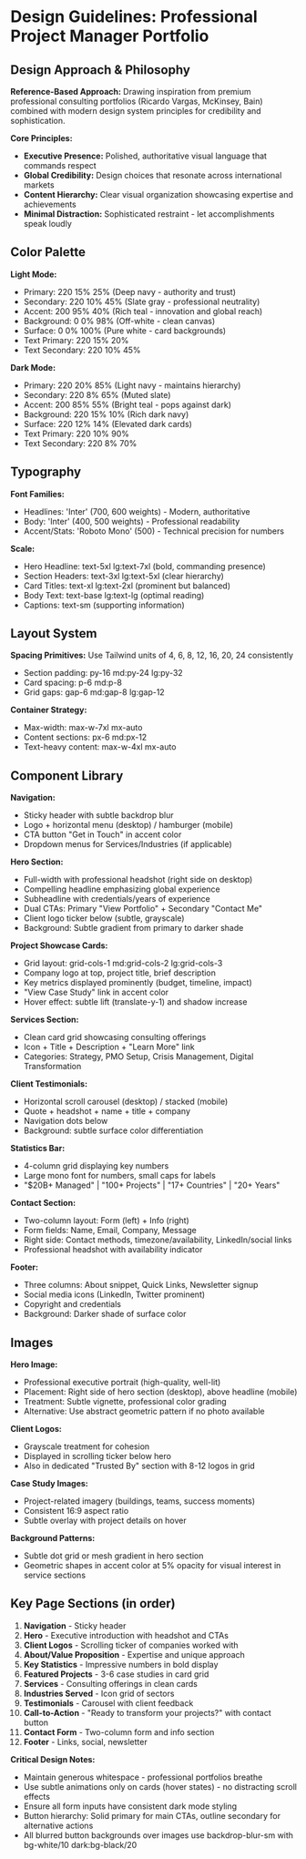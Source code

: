 # Design Guidelines: Professional Project Manager Portfolio

## Design Approach & Philosophy

**Reference-Based Approach:** Drawing inspiration from premium professional consulting portfolios (Ricardo Vargas, McKinsey, Bain) combined with modern design system principles for credibility and sophistication.

**Core Principles:**
- **Executive Presence:** Polished, authoritative visual language that commands respect
- **Global Credibility:** Design choices that resonate across international markets
- **Content Hierarchy:** Clear visual organization showcasing expertise and achievements
- **Minimal Distraction:** Sophisticated restraint - let accomplishments speak loudly

## Color Palette

**Light Mode:**
- Primary: 220 15% 25% (Deep navy - authority and trust)
- Secondary: 220 10% 45% (Slate gray - professional neutrality)
- Accent: 200 95% 40% (Rich teal - innovation and global reach)
- Background: 0 0% 98% (Off-white - clean canvas)
- Surface: 0 0% 100% (Pure white - card backgrounds)
- Text Primary: 220 15% 20%
- Text Secondary: 220 10% 45%

**Dark Mode:**
- Primary: 220 20% 85% (Light navy - maintains hierarchy)
- Secondary: 220 8% 65% (Muted slate)
- Accent: 200 85% 55% (Bright teal - pops against dark)
- Background: 220 15% 10% (Rich dark navy)
- Surface: 220 12% 14% (Elevated dark cards)
- Text Primary: 220 10% 90%
- Text Secondary: 220 8% 70%

## Typography

**Font Families:**
- Headlines: 'Inter' (700, 600 weights) - Modern, authoritative
- Body: 'Inter' (400, 500 weights) - Professional readability
- Accent/Stats: 'Roboto Mono' (500) - Technical precision for numbers

**Scale:**
- Hero Headline: text-5xl lg:text-7xl (bold, commanding presence)
- Section Headers: text-3xl lg:text-5xl (clear hierarchy)
- Card Titles: text-xl lg:text-2xl (prominent but balanced)
- Body Text: text-base lg:text-lg (optimal reading)
- Captions: text-sm (supporting information)

## Layout System

**Spacing Primitives:** Use Tailwind units of 4, 6, 8, 12, 16, 20, 24 consistently
- Section padding: py-16 md:py-24 lg:py-32
- Card spacing: p-6 md:p-8
- Grid gaps: gap-6 md:gap-8 lg:gap-12

**Container Strategy:**
- Max-width: max-w-7xl mx-auto
- Content sections: px-6 md:px-12
- Text-heavy content: max-w-4xl mx-auto

## Component Library

**Navigation:**
- Sticky header with subtle backdrop blur
- Logo + horizontal menu (desktop) / hamburger (mobile)
- CTA button "Get in Touch" in accent color
- Dropdown menus for Services/Industries (if applicable)

**Hero Section:**
- Full-width with professional headshot (right side on desktop)
- Compelling headline emphasizing global experience
- Subheadline with credentials/years of experience
- Dual CTAs: Primary "View Portfolio" + Secondary "Contact Me"
- Client logo ticker below (subtle, grayscale)
- Background: Subtle gradient from primary to darker shade

**Project Showcase Cards:**
- Grid layout: grid-cols-1 md:grid-cols-2 lg:grid-cols-3
- Company logo at top, project title, brief description
- Key metrics displayed prominently (budget, timeline, impact)
- "View Case Study" link in accent color
- Hover effect: subtle lift (translate-y-1) and shadow increase

**Services Section:**
- Clean card grid showcasing consulting offerings
- Icon + Title + Description + "Learn More" link
- Categories: Strategy, PMO Setup, Crisis Management, Digital Transformation

**Client Testimonials:**
- Horizontal scroll carousel (desktop) / stacked (mobile)
- Quote + headshot + name + title + company
- Navigation dots below
- Background: subtle surface color differentiation

**Statistics Bar:**
- 4-column grid displaying key numbers
- Large mono font for numbers, small caps for labels
- "$20B+ Managed" | "100+ Projects" | "17+ Countries" | "20+ Years"

**Contact Section:**
- Two-column layout: Form (left) + Info (right)
- Form fields: Name, Email, Company, Message
- Right side: Contact methods, timezone/availability, LinkedIn/social links
- Professional headshot with availability indicator

**Footer:**
- Three columns: About snippet, Quick Links, Newsletter signup
- Social media icons (LinkedIn, Twitter prominent)
- Copyright and credentials
- Background: Darker shade of surface color

## Images

**Hero Image:**
- Professional executive portrait (high-quality, well-lit)
- Placement: Right side of hero section (desktop), above headline (mobile)
- Treatment: Subtle vignette, professional color grading
- Alternative: Use abstract geometric pattern if no photo available

**Client Logos:**
- Grayscale treatment for cohesion
- Displayed in scrolling ticker below hero
- Also in dedicated "Trusted By" section with 8-12 logos in grid

**Case Study Images:**
- Project-related imagery (buildings, teams, success moments)
- Consistent 16:9 aspect ratio
- Subtle overlay with project details on hover

**Background Patterns:**
- Subtle dot grid or mesh gradient in hero section
- Geometric shapes in accent color at 5% opacity for visual interest in service sections

## Key Page Sections (in order)

1. **Navigation** - Sticky header
2. **Hero** - Executive introduction with headshot and CTAs
3. **Client Logos** - Scrolling ticker of companies worked with
4. **About/Value Proposition** - Expertise and unique approach
5. **Key Statistics** - Impressive numbers in bold display
6. **Featured Projects** - 3-6 case studies in card grid
7. **Services** - Consulting offerings in clean cards
8. **Industries Served** - Icon grid of sectors
9. **Testimonials** - Carousel with client feedback
10. **Call-to-Action** - "Ready to transform your projects?" with contact button
11. **Contact Form** - Two-column form and info section
12. **Footer** - Links, social, newsletter

**Critical Design Notes:**
- Maintain generous whitespace - professional portfolios breathe
- Use subtle animations only on cards (hover states) - no distracting scroll effects
- Ensure all form inputs have consistent dark mode styling
- Button hierarchy: Solid primary for main CTAs, outline secondary for alternative actions
- All blurred button backgrounds over images use backdrop-blur-sm with bg-white/10 dark:bg-black/20
